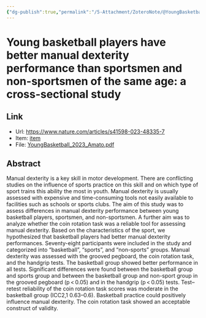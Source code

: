 ```yaml
---
{"dg-publish":true,"permalink":"/5-Attachment/ZoteroNote/@YoungBasketball_2023_Amato/","title":"Young basketball players have better manual dexterity performance than sportsmen and non-sportsmen of the same age: a cross-sectional study"}
---
```


# Young basketball players have better manual dexterity performance than sportsmen and non-sportsmen of the same age: a cross-sectional study
## Link
- Url: https://www.nature.com/articles/s41598-023-48335-7
- Item: [item](zotero://select/library/items/LMFTDAB7)
- File: [YoungBasketball_2023_Amato.pdf](zotero://open-pdf/library/items/5M3I9UGU)
## Abstract
Manual dexterity is a key skill in motor development. There are conflicting studies on the influence of sports practice on this skill and on which type of sport trains this ability the most in youth. Manual dexterity is usually assessed with expensive and time-consuming tools not easily available to facilities such as schools or sports clubs. The aim of this study was to assess differences in manual dexterity performance between young basketball players, sportsmen, and non-sportsmen. A further aim was to analyze whether the coin rotation task was a reliable tool for assessing manual dexterity. Based on the characteristics of the sport, we hypothesized that basketball players had better manual dexterity performances. Seventy-eight participants were included in the study and categorized into “basketball”, “sports”, and “non-sports” groups. Manual dexterity was assessed with the grooved pegboard, the coin rotation task, and the handgrip tests. The basketball group showed better performance in all tests. Significant differences were found between the basketball group and sports group and between the basketball group and non-sport group in the grooved pegboard (p < 0.05) and in the handgrip (p < 0.05) tests. Test–retest reliability of the coin rotation task scores was moderate in the basketball group (ICC2,1 0.63–0.6). Basketball practice could positively influence manual dexterity. The coin rotation task showed an acceptable construct of validity.